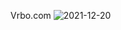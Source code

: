 
Vrbo.com
![2021-12-20](https://user-images.githubusercontent.com/86410071/146812521-f6e8922c-5927-4fde-94ba-612a3b10a912.png)
